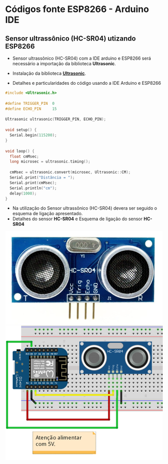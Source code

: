 # Códigos fonte ESP8266 - Arduino IDE

Sensor ultrassônico (HC-SR04) utizando ESP8266
------

* Sensor ultrassônico (HC-SR04)  com a IDE arduino e ESP8266 será necessário a importação da biblioteca **Ultrasonic**.
* Instalação da biblioteca [**Ultrasonic**](ESP8266/Bibliotecas/Ultrasonic "Instalação Biblioteca Ultrasonic - Arduino IDE").

* Detalhes e particularidades do código usando a IDE Arduino e ESP8266

```c++
#include <Ultrasonic.h>

#define TRIGGER_PIN  0
#define ECHO_PIN     15

Ultrasonic ultrasonic(TRIGGER_PIN, ECHO_PIN);

void setup() {
  Serial.begin(115200);
}

void loop() {
  float cmMsec;
  long microsec = ultrasonic.timing();

  cmMsec = ultrasonic.convert(microsec, Ultrasonic::CM);
  Serial.print("Distância = ");
  Serial.print(cmMsec);
  Serial.println("cm");
  delay(1000);
}
```
* Na utilização do Sensor ultrassônico (HC-SR04) devera ser seguido o esquema de ligação apresentado.
* Detalhes do sensor **HC-SR04** e Esquema de ligação do sensor **HC-SR04**
<p align="center">
  <img src="../../../Imagens/HC-SR04-Ultrasonic-Sensor.jpg">
  <img src="../../../Imagens/D1-mini_HC-SR04_bb.png">
</p>
